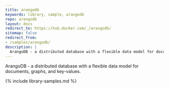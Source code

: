 ```yaml
---
title: arangodb
keywords: library, sample, arangodb
repo: arangodb
layout: docs
redirect_to: https://hub.docker.com/_/arangodb/
sitemap: false
redirect_from:
- /samples/arangodb/
description: |
  ArangoDB - a distributed database with a flexible data model for documents, graphs, and key-values.
---
```


ArangoDB - a distributed database with a flexible data model for documents, graphs, and key-values.


{% include library-samples.md %}
